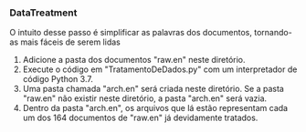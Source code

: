 ﻿### DataTreatment
  
O intuito desse passo é simplificar as palavras dos documentos, tornando-as mais fáceis de serem lidas
  
1. Adicione a pasta dos documentos "raw.en" neste diretório.
2. Execute o código em "TratamentoDeDados.py" com um interpretador de código Python 3.7.
3. Uma pasta chamada "arch.en" será criada neste diretório. Se a pasta "raw.en" não existir neste diretório, a pasta "arch.en" será vazia.
4. Dentro da pasta "arch.en", os arquivos que lá estão representam cada um dos 164 documentos de "raw.en" já devidamente tratados.
